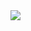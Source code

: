 <img align="right" src="https://github-readme-stats.vercel.app/api?username=chengyangkj&show_icons=true&icon_color=CE1D2D&text_color=718096&bg_color=ffffff&hide_title=true" />
